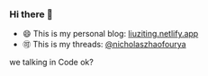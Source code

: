 ### Hi there 👋

- 😄 This is my personal blog: <a href="https://liuziting.netlify.app">liuziting.netlify.app</a>
- 🉑 This is my threads: <a href="https://www.threads.net/@nicholaszhaofourya">@nicholaszhaofourya</a>

we talking in Code ok?
